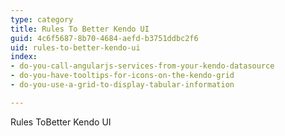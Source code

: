 ```yaml
---
type: category
title: Rules To Better Kendo UI
guid: 4c6f5687-8b70-4684-aefd-b3751ddbc2f6
uid: rules-to-better-kendo-ui
index:
- do-you-call-angularjs-services-from-your-kendo-datasource
- do-you-have-tooltips-for-icons-on-the-kendo-grid
- do-you-use-a-grid-to-display-tabular-information

---
```


Rules ToBetter Kendo UI

